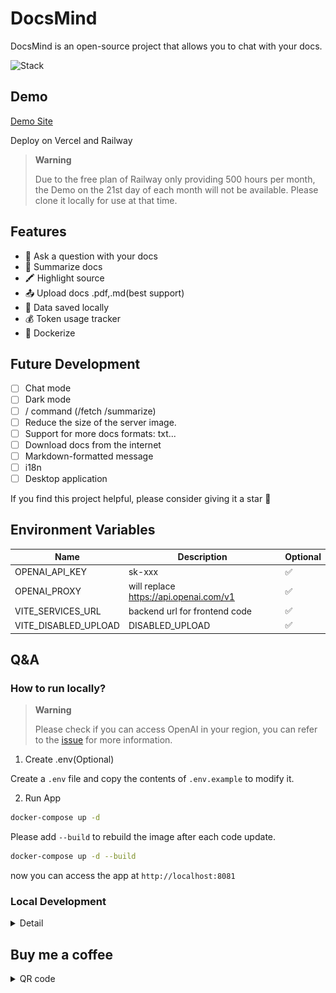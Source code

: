 # DocsMind

DocsMind is an open-source project that allows you to chat with your docs.

![Stack](https://skillicons.dev/icons?i=vite,react,ts,tailwind,flask)

## Demo

[Demo Site](https://docs-mind.alanwang.site/)

Deploy on Vercel and Railway

> **Warning**
>
> Due to the free plan of Railway only providing 500 hours per month, the Demo on the 21st day of each month will not be available. Please clone it locally for use at that time.

## Features

- 🤖 Ask a question with your docs
- 📝 Summarize docs
- 🖍️ Highlight source
- 📤 Upload docs .pdf,.md(best support)
- 💾 Data saved locally
- 💰 Token usage tracker
- 🐳 Dockerize

## Future Development

- [ ] Chat mode
- [ ] Dark mode
- [ ] / command (/fetch /summarize)
- [ ] Reduce the size of the server image.
- [ ] Support for more docs formats: txt...
- [ ] Download docs from the internet
- [ ] Markdown-formatted message
- [ ] i18n
- [ ] Desktop application

If you find this project helpful, please consider giving it a star 🌟

## Environment Variables

| Name                 | Description                            | Optional |
| -------------------- | -------------------------------------- | -------- |
| OPENAI_API_KEY       | sk-xxx                                 | ✅       |
| OPENAI_PROXY         | will replace https://api.openai.com/v1 | ✅       |
| VITE_SERVICES_URL    | backend url for frontend code          | ✅       |
| VITE_DISABLED_UPLOAD | DISABLED_UPLOAD                        | ✅       |

## Q&A

### How to run locally?

> **Warning**
>
> Please check if you can access OpenAI in your region, you can refer to the [issue](https://github.com/3Alan/DocsMind/issues/3#issuecomment-1511470063) for more information.

1. Create .env(Optional)

Create a `.env` file and copy the contents of `.env.example` to modify it.

2. Run App

```bash
docker-compose up -d
```

Please add `--build` to rebuild the image after each code update.

```bash
docker-compose up -d --build
```

now you can access the app at `http://localhost:8081`

### Local Development

<details>
  <summary>Detail</summary>

#### Create .env(Optional)

Create a `.env` file and copy the contents of `.env.example` to modify it.

#### Run Frontend

1. Install dependencies

```
yarn
```

2. Run app

```
yarn dev
```

#### Run Backend

you need a python environment

1. Create virtual environment

```
cd server
python -m venv .venv
```

2. Active virtual environment

windows

```
.venv\Scripts\activate
```

mac

```
. .venv/bin/activate
```

3. Install dependencies

```
pip install -r requirements.txt
```

4. Run Services

```
flask run --reload --port=8080
```

#### Install pdf2htmlEX for PDF convert

```shell
docker pull pdf2htmlex/pdf2htmlex:0.18.8.rc2-master-20200820-alpine-3.12.0-x86_64
```

set alias

```shell
alias pdf2htmlEX='docker run -ti --rm -v "`pwd`":/pdf -w /pdf pdf2htmlex/pdf2htmlex:0.18.8.rc2-master-20200820-alpine-3.12.0-x86_64'
```

</details>

## Buy me a coffee

<details>
  <summary>QR code</summary>
  <img height="300" src="https://raw.githubusercontent.com/3Alan/images/master/img/%E5%BE%AE%E4%BF%A1%E6%94%AF%E4%BB%98%E5%AE%9D%E4%BA%8C%E5%90%88%E4%B8%80%E6%94%B6%E6%AC%BE%E7%A0%81.jpg" />
</details>
